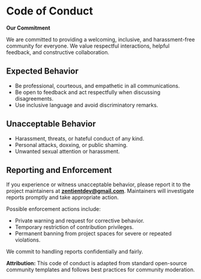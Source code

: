 # Code of Conduct

**Our Commitment**

We are committed to providing a welcoming, inclusive, and harassment-free community for everyone. We value respectful interactions, helpful feedback, and constructive collaboration.

## Expected Behavior

- Be professional, courteous, and empathetic in all communications.
- Be open to feedback and act respectfully when discussing disagreements.
- Use inclusive language and avoid discriminatory remarks.

## Unacceptable Behavior

- Harassment, threats, or hateful conduct of any kind.
- Personal attacks, doxxing, or public shaming.
- Unwanted sexual attention or harassment.

## Reporting and Enforcement

If you experience or witness unacceptable behavior, please report it to the project maintainers at **zentientdev@gmail.com**. Maintainers will investigate reports promptly and take appropriate action.

Possible enforcement actions include:

- Private warning and request for corrective behavior.
- Temporary restriction of contribution privileges.
- Permanent banning from project spaces for severe or repeated violations.

We commit to handling reports confidentially and fairly.

**Attribution:** This code of conduct is adapted from standard open-source community templates and follows best practices for community moderation.
